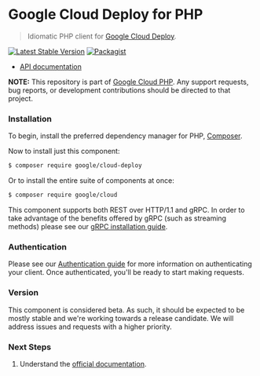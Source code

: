 # Google Cloud Deploy for PHP

> Idiomatic PHP client for [Google Cloud Deploy](https://cloud.google.com/deploy).

[![Latest Stable Version](https://poser.pugx.org/google/cloud-deploy/v/stable)](https://packagist.org/packages/google/cloud-deploy) [![Packagist](https://img.shields.io/packagist/dm/google/cloud-deploy.svg)](https://packagist.org/packages/google/cloud-deploy)

* [API documentation](http://googleapis.github.io/google-cloud-php/#/docs/cloud-deploy/latest/deploy/readme)

**NOTE:** This repository is part of [Google Cloud PHP](https://github.com/googleapis/google-cloud-php). Any
support requests, bug reports, or development contributions should be directed to
that project.

### Installation

To begin, install the preferred dependency manager for PHP, [Composer](https://getcomposer.org/).

Now to install just this component:

```sh
$ composer require google/cloud-deploy
```

Or to install the entire suite of components at once:

```sh
$ composer require google/cloud
```

This component supports both REST over HTTP/1.1 and gRPC. In order to take advantage of the benefits offered by gRPC (such as streaming methods)
please see our [gRPC installation guide](https://cloud.google.com/php/grpc).

### Authentication

Please see our [Authentication guide](https://github.com/googleapis/google-cloud-php/blob/main/AUTHENTICATION.md) for more information
on authenticating your client. Once authenticated, you'll be ready to start making requests.

### Version

This component is considered beta. As such, it should be expected to be mostly
stable and we're working towards a release candidate. We will address issues
and requests with a higher priority.

### Next Steps

1. Understand the [official documentation](https://cloud.google.com/deploy/docs).
